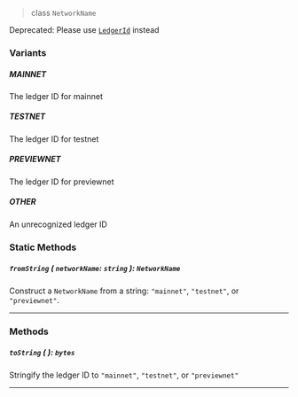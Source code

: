 > class `NetworkName`

Deprecated: Please use [`LedgerId`](reference/LedgerId.md) instead

### Variants

##### MAINNET

The ledger ID for mainnet

##### TESTNET

The ledger ID for testnet

##### PREVIEWNET

The ledger ID for previewnet

##### OTHER

An unrecognized ledger ID

### Static Methods

##### `fromString` ( `networkName`: `string` ): `NetworkName`

Construct a `NetworkName` from a string: `"mainnet"`, `"testnet"`, or `"previewnet"`.

---

### Methods

##### `toString` ( ): `bytes`

Stringify the ledger ID to `"mainnet"`, `"testnet"`, or `"previewnet"`

---
